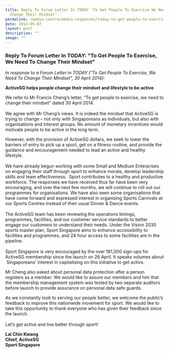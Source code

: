 ```yaml
---
title: Reply To Forum Letter In TODAY 'To Get People To Exercise We Need To
  Change Their Mindset'
permalink: /media-centre/media-responses/today-to-get-people-to-exercise-we-need-to-change-their-mindset/
date: 2014-05-07
layout: post
description: ""
image: ""
---
```



### **Reply To Forum Letter In TODAY: "To Get People To Exercise, We Need To Change Their Mindset"**
*In response to a Forum Letter in TODAY ("To Get People To Exercise, We Need To Change Their Mindset", 30 April 2014):*

**ActiveSG helps people change their mindset and lifestyle to be active**

We refer to Mr Francis Cheng’s letter, “To get people to exercise, we need to change their mindset” dated 30 April 2014.  
   
We agree with Mr Cheng’s views. It is indeed the mindset that ActiveSG is trying to change – not only with Singaporeans as individuals, but also with organisations and interest groups. No amount of monetary incentives would motivate people to be active in the long term.   
  
However, with the provision of ActiveSG dollars, we seek to lower the barriers of entry to pick up a sport, get on a fitness routine, and provide the guidance and encouragement needed to lead an active and healthy lifestyle.  
   
We have already begun working with some Small and Medium Enterprises on engaging their staff through sport to enhance morale, develop leadership skills and team effectiveness.  Sport contributes to a healthy and productive workforce. The responses we have received thus far have been very encouraging, and over the next few months, we will continue to roll out our programmes for organisations. We have also seen some organisations that have come forward and expressed interest in organising Sports Carnivals at our Sports Centres instead of their usual Dinner & Dance events.  
   
The ActiveSG team has been reviewing the operations timings, programmes, facilities, and our customer service standards to better engage our customers to understand their needs. Under the Vision 2030 sports master plan, Sport Singapore aims to enhance accessibility to facilities and programmes, and 24 hour access to some facilities are in the pipeline.  
   
Sport Singapore is very encouraged by the over 181,000 sign-ups for ActiveSG membership since the launch on 26 April. It speaks volumes about  Singaporeans’ interest in capitalising on this initiative to get active.   
  
Mr Cheng also asked about personal data protection after a person registers as a member. We would like to assure our members and him that the membership management system was tested by two separate auditors before launch to provide assurance on personal data safe guards.   
  
As we constantly look to serving our people better, we welcome the public’s feedback to improve this nationwide movement for sport. We would like to take this opportunity to thank everyone who has given their feedback since the launch.  
   
Let’s get active and live better through sport!

**Lai Chin Kwang  
Chief, ActiveSG  
Sport Singapore**